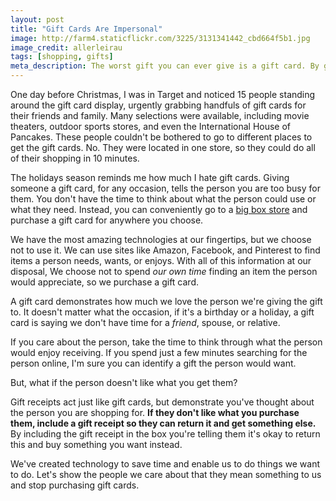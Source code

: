 ```yaml
---
layout: post
title: "Gift Cards Are Impersonal"
image: http://farm4.staticflickr.com/3225/3131341442_cbd664f5b1.jpg
image_credit: allerleirau
tags: [shopping, gifts]
meta_description: The worst gift you can ever give is a gift card. By giving someone a gift card you are telling them you don't care about them.
---
```


One day before Christmas, I was in Target and noticed 15 people standing around the gift card display, urgently grabbing handfuls of gift cards for their friends and family. Many selections were available, including movie theaters, outdoor sports stores, and even the International House of Pancakes. These people couldn't be bothered to go to different places to get the gift cards. No. They were located in one store, so they could do all of their shopping in 10 minutes.

The holidays season reminds me how much I hate gift cards. Giving someone a gift card, for any occasion, tells the person you are too busy for them. You don't have the time to think about what the person could use or what they need. Instead, you can conveniently go to a [big box store][1] and purchase a gift card for anywhere you choose.

We have the most amazing technologies at our fingertips, but we choose not to use it. We can use sites like Amazon, Facebook, and Pinterest to find items a person needs, wants, or enjoys. With all of this information at our disposal, We choose not to spend _our own time_ finding an item the person would appreciate, so we purchase a gift card.

A gift card demonstrates how much we love the person we're giving the gift to. It doesn't matter what the occasion, if it's a birthday or a holiday, a gift card is saying we don't have time for a _friend_, spouse, or relative.

If you care about the person, take the time to think through what the person would enjoy receiving. If you spend just a few minutes searching for the person online, I'm sure you can identify a gift the person would want.

But, what if the person doesn't like what you get them?

Gift receipts act just like gift cards, but demonstrate you've thought about the person you are shopping for. __If they don't like what you purchase them, include a gift receipt so they can return it and get something else.__ By including the gift receipt in the box you're telling them it's okay to return this and buy something you want instead. 

We've created technology to save time and enable us to do things we want to do. Let's show the people we care about that they mean something to us and stop purchasing gift cards.

[1]: /2012/12/one-retailer-per-category/